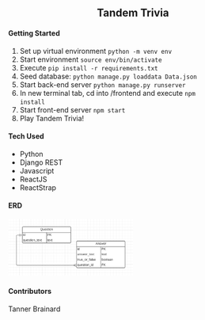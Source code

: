 <div align="center">
<h2>Tandem Trivia</h2>
</div>

#### Getting Started

1. Set up virtual environment <code>python -m venv env</code>
2. Start environment <code>source env/bin/activate</code>
3. Execute <code>pip install -r requirements.txt</code>
4. Seed database: `python manage.py loaddata Data.json`
5. Start back-end server <code>python manage.py runserver</code>
6. In new terminal tab, cd into /frontend and execute <code>npm install</code>
7. Start front-end server <code>npm start</code>
8. Play Tandem Trivia!

#### Tech Used

- Python
- Django REST
- Javascript
- ReactJS
- ReactStrap

#### ERD

<img src="static/ERD.png" width="50%" height="auto">

#### Contributors

Tanner Brainard

